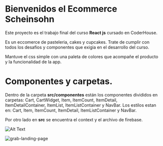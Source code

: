 
# Bienvenidos el Ecommerce Scheinsohn

Este proyecto es el trabajo final del curso **React js** cursado en CoderHouse. 

Es un eccomerce de pasteleria, cakes y cupcakes. Trate de cumplir con todos los desafios y componentes que exigia en el desarrollo del curso. 

Mantuve el css simple con una paleta de colores que acompañe el producto y la funcionalidad de la app.


# Componentes y carpetas.

Dentro de la carpeta **src/componentes** están los componentes divididos en carpetas: Cart, CartWidget, Item, ItemCount, ItemDetail, ItemDetailContainer, ItemList, ItemListContainer y NavBar. Los estilos estan en: Cart, Item, ItemCount, ItemDetail, ItemListContainer y NavBar.

Por otro lado en **src** se encuentra el context y el archivo de firebase.




![Alt Text](https://media.giphy.com/media/5c80iTeEZgqp6OUVZx/giphy.gif)



![grab-landing-page](https://media.giphy.com/media/5c80iTeEZgqp6OUVZx/giphy.gif)
